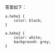 答案如下：
    
    a.hehe1 {
        color: black;
    }
    
    a.hehe2 {
        color: white;
        background: grey;
    }

